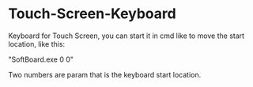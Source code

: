 # Touch-Screen-Keyboard

Keyboard for Touch Screen, you can start it in cmd like to move the start location, like this:

"SoftBoard.exe 0 0"

Two numbers are param that is the keyboard start location.
